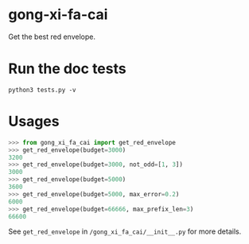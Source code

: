 # gong-xi-fa-cai

Get the best red envelope.

# Run the doc tests

```
python3 tests.py -v
```

# Usages

```python
>>> from gong_xi_fa_cai import get_red_envelope
>>> get_red_envelope(budget=3000)
3200
>>> get_red_envelope(budget=3000, not_odd=[1, 3])
3000
>>> get_red_envelope(budget=5000)
3600
>>> get_red_envelope(budget=5000, max_error=0.2)
6000
>>> get_red_envelope(budget=66666, max_prefix_len=3)
66600
```

See `get_red_envelope` in `/gong_xi_fa_cai/__init__.py` for more details.
